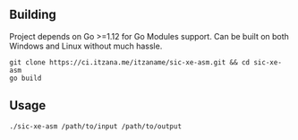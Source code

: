 ## Building
Project depends on Go >=1.12 for Go Modules support. Can be built on both Windows and Linux without much hassle.
	
    git clone https://ci.itzana.me/itzaname/sic-xe-asm.git && cd sic-xe-asm
    go build
## Usage

    ./sic-xe-asm /path/to/input /path/to/output